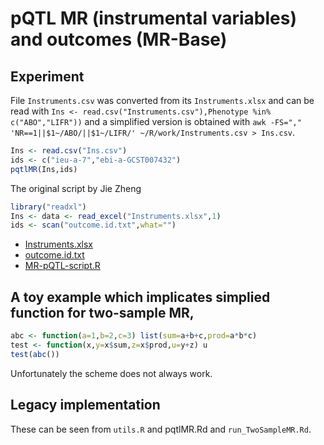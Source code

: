 # pQTL MR (instrumental variables) and outcomes (MR-Base)

## Experiment

File `Instruments.csv` was converted from its `Instruments.xlsx` and can be read with
`Ins <- read.csv("Instruments.csv"),Phenotype %in% c("ABO","LIFR"))` and a simplified
version is obtained with `awk -FS="," 'NR==1||$1~/ABO/||$1~/LIFR/' ~/R/work/Instruments.csv > Ins.csv`.

```r
Ins <- read.csv("Ins.csv")
ids <- c("ieu-a-7","ebi-a-GCST007432")
pqtlMR(Ins,ids)
```

The original script by Jie Zheng
```r
library("readxl")
Ins <- data <- read_excel("Instruments.xlsx",1)
ids <- scan("outcome.id.txt",what="")
```

* [Instruments.xlsx](https://github.com/MRCIEU/epigraphdb-pqtl/blob/master/data/Instruments.xlsx?raw=true)
* [outcome.id.txt](https://raw.githubusercontent.com/MRCIEU/epigraphdb-pqtl/master/data/outcome.id.txt)
* [MR-pQTL-script.R](https://raw.githubusercontent.com/MRCIEU/epigraphdb-pqtl/master/scripts/MR-pQTL-script.R)

## A toy example which implicates simplied function for two-sample MR,

```r
abc <- function(a=1,b=2,c=3) list(sum=a+b+c,prod=a*b*c)
test <- function(x,y=x$sum,z=x$prod,u=y+z) u
test(abc())
```
Unfortunately the scheme does not always work.

## Legacy implementation

These can be seen from `utils.R` and pqtlMR.Rd and `run_TwoSampleMR.Rd`.
